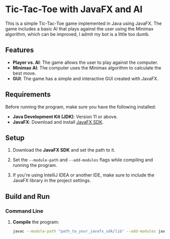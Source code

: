 # Tic-Tac-Toe with JavaFX and AI

This is a simple Tic-Tac-Toe game implemented in Java using JavaFX. The game includes a basic AI that plays against the user using the Minimax algorithm, which can be improved, I admit my bot is a little too dumb.

## Features

- **Player vs. AI**: The game allows the user to play against the computer.
- **Minimax AI**: The computer uses the Minimax algorithm to calculate the best move.
- **GUI**: The game has a simple and interactive GUI created with JavaFX.

## Requirements

Before running the program, make sure you have the following installed:

- **Java Development Kit (JDK)**: Version 11 or above.
- **JavaFX**: Download and install [JavaFX SDK](https://openjfx.io/).
  
## Setup

1. Download the **JavaFX SDK** and set the path to it.

2. Set the `--module-path` and `--add-modules` flags while compiling and running the program.

3. If you're using IntelliJ IDEA or another IDE, make sure to include the JavaFX library in the project settings.

## Build and Run

### Command Line

1. **Compile** the program:

   ```bash
   javac --module-path "path_to_your_javafx_sdk/lib" --add-modules javafx.controls *.java
